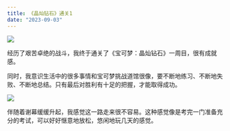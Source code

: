 ```yaml
---
title: 《晶灿钻石》通关1
date: "2023-09-03"
---
```


![](https://mysite-bucket.oss-cn-wulanchabu.aliyuncs.com/blog_img/%E5%AE%9D%E5%8F%AF%E6%A2%A6%E6%99%B6%E7%81%BF%E9%92%BB%E7%9F%B3%E4%B8%80%E5%91%A8%E7%9B%AE1.jpg)

经历了艰苦卓绝的战斗，我终于通关了《宝可梦：晶灿钻石》一周目，很有成就感。

同时，我意识生活中的很多事情和宝可梦挑战道馆很像，要不断地练习、不断地失败、不断地总结。只有最后对胜利有十足的把握，才能取得成功。

![](https://mysite-bucket.oss-cn-wulanchabu.aliyuncs.com/blog_img/%E5%AE%9D%E5%8F%AF%E6%A2%A6%E6%99%B6%E7%81%BF%E9%92%BB%E7%9F%B3%E4%B8%80%E5%91%A8%E7%9B%AE%E8%B0%A2%E5%B9%95.jpg)

伴随着谢幕缓缓升起，我感觉这一路走来很不容易。这种感觉像是考完一门准备充分的考试，可以好好惬意地放松，悠闲地玩几天的感觉。
